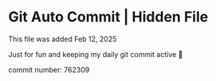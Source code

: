 # Git Auto Commit | Hidden File

This file was added Feb 12, 2025

Just for fun and keeping my daily git commit active 🤪

commit number: 762309
